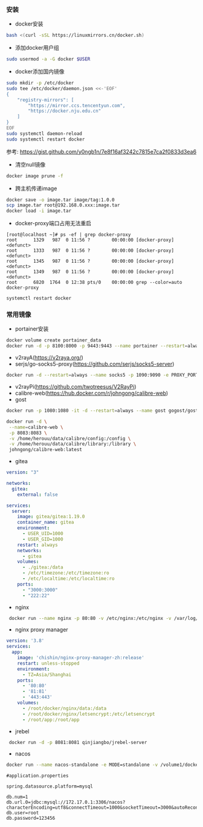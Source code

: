 ### 安装

* docker安装

```bash
bash <(curl -sSL https://linuxmirrors.cn/docker.sh)
```

* 添加docker用户组

```bash
sudo usermod -a -G docker $USER
```

* docker添加国内镜像

```bash
sudo mkdir -p /etc/docker
sudo tee /etc/docker/daemon.json <<-'EOF'
{
    "registry-mirrors": [
        "https://mirror.ccs.tencentyun.com",
        "https://docker.nju.edu.cn"
    ]
}
EOF
sudo systemctl daemon-reload
sudo systemctl restart docker
```

参考: <https://gist.github.com/y0ngb1n/7e8f16af3242c7815e7ca2f0833d3ea6>

* 清空null镜像

```bash
docker image prune -f
```

* 跨主机传递image

```bash
docker save -o image.tar image/tag:1.0.0
scp image.tar root@192.168.0.xxx:image.tar
docker load -i image.tar  
```

* docker-proxy端口占用无法重启

```log
[root@localhost ~]# ps -ef | grep docker-proxy
root      1329   987  0 11:56 ?        00:00:00 [docker-proxy] <defunct>
root      1333   987  0 11:56 ?        00:00:00 [docker-proxy] <defunct>
root      1345   987  0 11:56 ?        00:00:00 [docker-proxy] <defunct>
root      1349   987  0 11:56 ?        00:00:00 [docker-proxy] <defunct>
root      6820  1764  0 12:38 pts/0    00:00:00 grep --color=auto docker-proxy

systemctl restart docker
```

### 常用镜像

* portainer安装

```bash
docker volume create portainer_data
docker run -d -p 8100:8000 -p 9443:9443 --name portainer --restart=always -v /var/run/docker.sock:/var/run/docker.sock -v portainer_data:/data portainer/portainer-ce:2.17.1
```

* v2rayA(<https://v2raya.org/>)
* serjs/go-socks5-proxy(<https://github.com/serjs/socks5-server>)

```bash
docker run -d --restart=always --name socks5 -p 1090:9090 -e PROXY_PORT=9090 serjs/go-socks5-proxy
```

* v2rayPi(<https://github.com/twotreesus/V2RayPi>)
* calibre-web(<https://hub.docker.com/r/johngong/calibre-web>)
* gost

```bash
docker run -p 1080:1080 -it -d --restart=always --name gost gogost/gost -L socks5://:1080
```

```bash
docker run -d \
 --name=calibre-web \
 -p 8083:8083 \
 -v /home/herouu/data/calibre/config:/config \
 -v /home/herouu/data/calibre/library:/library \
 johngong/calibre-web:latest
```

* gitea

```yaml
version: "3"

networks:
  gitea:
    external: false

services:
  server:
    image: gitea/gitea:1.19.0
    container_name: gitea
    environment:
      - USER_UID=1000
      - USER_GID=1000
    restart: always
    networks:
      - gitea
    volumes:
      - ./gitea:/data
      - /etc/timezone:/etc/timezone:ro
      - /etc/localtime:/etc/localtime:ro
    ports:
      - "3000:3000"
      - "222:22"
```

* nginx

```bash
 docker run --name nginx -p 80:80 -v /etc/nginx:/etc/nginx -v /var/log/nginx:/var/log/nginx -d nginx
```

* nginx proxy manager

```yaml
version: '3.8'
services:
  app:
    image: 'chishin/nginx-proxy-manager-zh:release'
    restart: unless-stopped
    environment:
      - TZ=Asia/Shanghai
    ports:
      - '80:80'
      - '81:81'
      - '443:443'
    volumes:
      - /root/docker/nginx/data:/data
      - /root/docker/nginx/letsencrypt:/etc/letsencrypt
      - /root/app:/root/app
```

* jrebel

```bash
 docker run -d -p 8081:8081 qinjiangbo/jrebel-server
```

* nacos

```bash
docker run --name nacos-standalone -e MODE=standalone -v /volume1/docker/nacos/conf/application.properties:/home/nacos/conf/application.properties -p 8848:8848 -p 9848:9848 -d nacos/nacos-server:latest
```

```properties
#application.properties

spring.datasource.platform=mysql

db.num=1
db.url.0=jdbc:mysql://172.17.0.1:3306/nacos?characterEncoding=utf8&connectTimeout=1000&socketTimeout=3000&autoReconnect=true
db.user=root
db.password=123456

```

